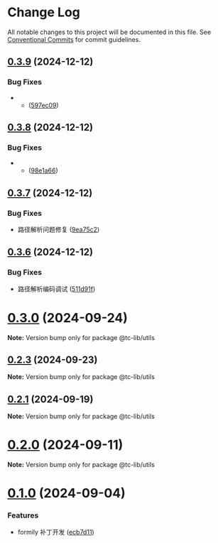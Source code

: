 # Change Log

All notable changes to this project will be documented in this file.
See [Conventional Commits](https://conventionalcommits.org) for commit guidelines.

## [0.3.9](https://github.com/tpc-ht/tc-lib/compare/v0.3.8...v0.3.9) (2024-12-12)

### Bug Fixes

- - ([597ec09](https://github.com/tpc-ht/tc-lib/commit/597ec09b50b9f0a8a679ad2bfe4eedd373ebd141))

## [0.3.8](https://github.com/tpc-ht/tc-lib/compare/v0.3.7...v0.3.8) (2024-12-12)

### Bug Fixes

- - ([98e1a66](https://github.com/tpc-ht/tc-lib/commit/98e1a66979334f86c478ac9253e1fe8ee1176835))

## [0.3.7](https://github.com/tpc-ht/tc-lib/compare/v0.3.6...v0.3.7) (2024-12-12)

### Bug Fixes

- 路径解析问题修复 ([9ea75c2](https://github.com/tpc-ht/tc-lib/commit/9ea75c20a94dfa875bf4c248325c26097e02dd34))

## [0.3.6](https://github.com/tpc-ht/tc-lib/compare/v0.3.5...v0.3.6) (2024-12-12)

### Bug Fixes

- 路径解析编码调试 ([511d91f](https://github.com/tpc-ht/tc-lib/commit/511d91f47e962b6f588db954ab2eae3b067f5d46))

# [0.3.0](https://github.com/tpc-ht/tc-lib/compare/v0.2.3...v0.3.0) (2024-09-24)

**Note:** Version bump only for package @tc-lib/utils

## [0.2.3](https://github.com/tpc-ht/tc-lib/compare/v0.2.2...v0.2.3) (2024-09-23)

**Note:** Version bump only for package @tc-lib/utils

## [0.2.1](https://github.com/tpc-ht/tc-lib/compare/v0.2.0...v0.2.1) (2024-09-19)

**Note:** Version bump only for package @tc-lib/utils

# [0.2.0](https://github.com/tpc-ht/tc-lib/compare/v0.1.0...v0.2.0) (2024-09-11)

**Note:** Version bump only for package @tc-lib/utils

# [0.1.0](https://github.com/tpc-ht/tc-lib/compare/v0.0.6...v0.1.0) (2024-09-04)

### Features

- formily 补丁开发 ([ecb7d11](https://github.com/tpc-ht/tc-lib/commit/ecb7d11e32c3d4be8ce0b03ed3b72ed4a11234e6))
